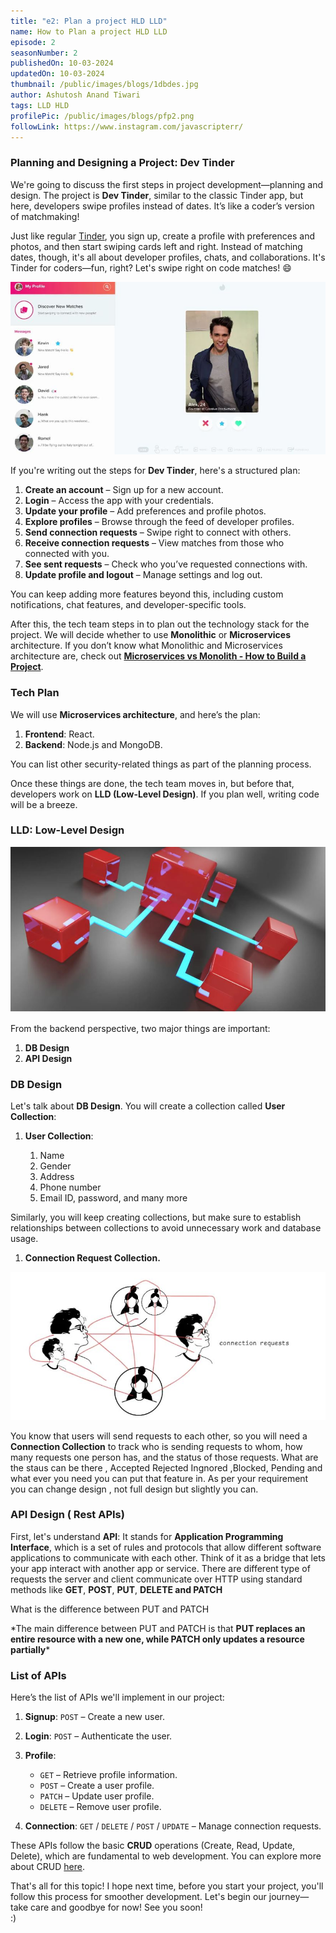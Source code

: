 ```yaml
---
title: "e2: Plan a project HLD LLD"
name: How to Plan a project HLD LLD
episode: 2
seasonNumber: 2
publishedOn: 10-03-2024
updatedOn: 10-03-2024
thumbnail: /public/images/blogs/1dbdes.jpg
author: Ashutosh Anand Tiwari
tags: LLD HLD
profilePic: /public/images/blogs/pfp2.png
followLink: https://www.instagram.com/javascripterr/
---
```

### Planning and Designing a Project: Dev Tinder

We're going to discuss the first steps in project development—planning and design. The project is **Dev Tinder**, similar to the classic Tinder app, but here, developers swipe profiles instead of dates. It’s like a coder’s version of matchmaking!

Just like regular [Tinder](https://tinder.com/), you sign up, create a profile with preferences and photos, and then start swiping cards left and right. Instead of matching dates, though, it's all about developer profiles, chats, and collaborations. It's Tinder for coders—fun, right? Let's swipe right on code matches! 😄

![image.png](/public/images/blogs/2debdes.jpg)

If you're writing out the steps for **Dev Tinder**, here's a structured plan:

1. **Create an account** – Sign up for a new account.
2. **Login** – Access the app with your credentials.
3. **Update your profile** – Add preferences and profile photos.
4. **Explore profiles** – Browse through the feed of developer profiles.
5. **Send connection requests** – Swipe right to connect with others.
6. **Receive connection requests** – View matches from those who connected with you.
7. **See sent requests** – Check who you’ve requested connections with.
8. **Update profile and logout** – Manage settings and log out.

You can keep adding more features beyond this, including custom notifications, chat features, and developer-specific tools.

After this, the tech team steps in to plan out the technology stack for the project. We will decide whether to use **Monolithic** or **Microservices** architecture. If you don’t know what Monolithic and Microservices architecture are, check out **[Microservices vs Monolith - How to Build a Project](https://heyashu.in/digital-garden/notes/namaste-node-js/e1-microservices-vs-monolith-how-to-build-a-project)**.

### Tech Plan

We will use **Microservices architecture**, and here’s the plan:

1. **Frontend**: React.
2. **Backend**: Node.js and MongoDB.

You can list other security-related things as part of the planning process.

Once these things are done, the tech team moves in, but before that, developers work on **LLD (Low-Level Design)**. If you plan well, writing code will be a breeze.

### LLD: Low-Level Design

![image.png](/public/images/blogs/3debdes.jpg)

From the backend perspective, two major things are important:

1. **DB Design**
2. **API Design**

### DB Design

Let's talk about **DB Design**. You will create a collection called **User Collection**:

1. **User Collection**:

   1. Name
   2. Gender
   3. Address
   4. Phone number
   5. Email ID, password, and many more

Similarly, you will keep creating collections, but make sure to establish relationships between collections to avoid unnecessary work and database usage.

1. **Connection Request Collection.**

![image.png](/public/images/blogs/2adebdes.jpg)

You know that users will send requests to each other, so you will need a **Connection Collection** to track who is sending requests to whom, how many requests one person has, and the status of those requests. What are the staus can be there , Accepted Rejected Ingnored ,Blocked, Pending and what ever you need you can put that feature in. As per your requirement you can change design , not full design but slightly you can.

### API Design  ( Rest APIs)

First, let's understand **API**: It stands for **Application Programming Interface**, which is a set of rules and protocols that allow different software applications to communicate with each other. Think of it as a bridge that lets your app interact with another app or service. There are different type of requests the server and client communicate over HTTP using standard methods like **GET**, **POST**, **PUT**,  **DELETE and PATCH**

What is the difference between PUT and PATCH

\*The main difference between PUT and PATCH is that **PUT replaces an entire resource with a new one, while PATCH only updates a resource partially***

### List of APIs

Here’s the list of APIs we'll implement in our project:

1. **Signup**: `POST` – Create a new user.
2. **Login**: `POST` – Authenticate the user.
3. **Profile**:

   * `GET` – Retrieve profile information.
   * `POST` – Create a user profile.
   * `PATCH` – Update user profile.
   * `DELETE` – Remove user profile.
4. **Connection**: `GET` / `DELETE` / `POST` / `UPDATE` – Manage connection requests.

These APIs follow the basic **CRUD** operations (Create, Read, Update, Delete), which are fundamental to web development. You can explore more about CRUD [here](https://www.traceable.ai/blog-post/what-is-a-crud-api).

That's all for this topic! I hope next time, before you start your project, you'll follow this process for smoother development. Let's begin our journey—take care and goodbye for now! See you soon!\
:)
